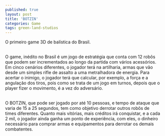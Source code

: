 ```yaml
---
published: true
layout: post
title: 'BOTZIN'
categories: Game
tags: green-land-studios
---
```

O primeiro game 3D de bal&iacute;stica do Brasil.<br /><br />




O game, in&eacute;dito no Brasil &eacute; um jogo de estrat&eacute;gia que conta com 12 rob&ocirc;s que podem ser incrementados ao longo da partida com v&aacute;rios acess&oacute;rios. Em cinco cen&aacute;rios diferentes, o jogador ter&aacute; na artilharia, armas que v&atilde;o desde um simples rifle de assalto a uma metralhadora de energia. Para acertar o inimigo, o jogador ter&aacute; que calcular, por exemplo, a for&ccedil;a e a angula&ccedil;&atilde;o dos tiros, pois como se trata de um jogo em turnos, depois que o player fizer o movimento, &eacute; a vez do advers&aacute;rio. <br /><br />




O BOTZIN, que pode ser jogado por at&eacute; 10 pessoas, e tempo de ataque que varia de 15 a 25 segundos, tem como objetivo derrotar outros rob&ocirc;s de times diferentes. Quanto mais vit&oacute;rias, mais cr&eacute;ditos ir&aacute; conquistar, e a cada 2 mil, o jogador ainda ganha um ponto de experi&ecirc;ncia, com eles, o dinheiro necess&aacute;rio para comprar armas e equipamentos para derrotar os demais combatentes.





